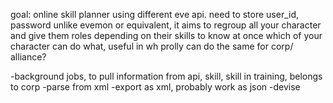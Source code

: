 goal: online skill planner using different eve api. need to store user_id, password
unlike evemon or equivalent, it aims to regroup all your character and give them roles depending on their skills to know at once which of your character can do what, useful in wh
prolly can do the same for corp/ alliance?

-background jobs, to pull information from api, skill, skill in training, belongs to corp
-parse from xml
-export as xml, probably work as json
-devise


